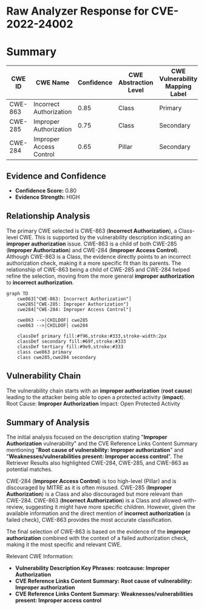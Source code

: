 # Raw Analyzer Response for CVE-2022-24002

# Summary
| CWE ID | CWE Name | Confidence | CWE Abstraction Level | CWE Vulnerability Mapping Label | CWE-Vulnerability Mapping Notes |
|---|---|---|---|---|---|
| CWE-863 | Incorrect Authorization | 0.85 | Class | Primary | Allowed-with-Review |
| CWE-285 | Improper Authorization | 0.75 | Class | Secondary | Discouraged |
| CWE-284 | Improper Access Control | 0.65 | Pillar | Secondary | Discouraged |

## Evidence and Confidence

*   **Confidence Score:** 0.80
*   **Evidence Strength:** HIGH

## Relationship Analysis
The primary CWE selected is CWE-863 (**Incorrect Authorization**), a Class-level CWE. This is supported by the vulnerability description indicating an **improper authorization** issue. CWE-863 is a child of both CWE-285 (**Improper Authorization**) and CWE-284 (**Improper Access Control**). Although CWE-863 is a Class, the evidence directly points to an incorrect authorization check, making it a more specific fit than its parents. The relationship of CWE-863 being a child of CWE-285 and CWE-284 helped refine the selection, moving from the more general **improper authorization** to **incorrect authorization**.

```mermaid
graph TD
    cwe863["CWE-863: Incorrect Authorization"]
    cwe285["CWE-285: Improper Authorization"]
    cwe284["CWE-284: Improper Access Control"]
    
    cwe863 -->|CHILDOF| cwe285
    cwe863 -->|CHILDOF| cwe284
    
    classDef primary fill:#f96,stroke:#333,stroke-width:2px
    classDef secondary fill:#69f,stroke:#333
    classDef tertiary fill:#9e9,stroke:#333
    class cwe863 primary
    class cwe285,cwe284 secondary
```

## Vulnerability Chain
The vulnerability chain starts with an **improper authorization** (**root cause**) leading to the attacker being able to open a protected activity (**impact**).
Root Cause: **Improper Authorization**
Impact: Open Protected Activity

## Summary of Analysis
The initial analysis focused on the description stating "**Improper Authorization** vulnerability" and the CVE Reference Links Content Summary mentioning "**Root cause of vulnerability: Improper authorization**" and "**Weaknesses/vulnerabilities present: Improper access control**". The Retriever Results also highlighted CWE-284, CWE-285, and CWE-863 as potential matches.

CWE-284 (**Improper Access Control**) is too high-level (Pillar) and is discouraged by MITRE as it is often misused. CWE-285 (**Improper Authorization**) is a Class and also discouraged but more relevant than CWE-284. CWE-863 (**Incorrect Authorization**) is a Class and allowed-with-review, suggesting it might have more specific children. However, given the available information and the direct mention of **incorrect authorization** (a failed check), CWE-863 provides the most accurate classification.

The final selection of CWE-863 is based on the evidence of the **improper authorization** combined with the context of a failed authorization check, making it the most specific and relevant CWE.

Relevant CWE Information:
- **Vulnerability Description Key Phrases:** **rootcause: Improper Authorization**
- **CVE Reference Links Content Summary:** **Root cause of vulnerability: Improper authorization**
- **CVE Reference Links Content Summary:** **Weaknesses/vulnerabilities present: Improper access control**